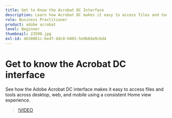 ```yaml
---
title: Get to Know the Acrobat DC Interface
description: Learn how Acrobat DC makes it easy to access files and tools across desktop, web, and mobile
role: Business Practitioner
product: adobe acrobat
level: Beginner
thumbnail: 23590.jpg
exl-id: 4638061c-6ed7-4dc0-b865-5e0b8da9cbd4
---
```

# Get to know the Acrobat DC interface

See how the Adobe Acrobat DC interface makes it easy to access files and tools across desktop, web, and mobile using a consistent Home view experience.

>[!VIDEO](https://video.tv.adobe.com/v/23590?hidetitle=true)
